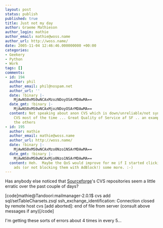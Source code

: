 ```yaml
---
layout: post
status: publish
published: true
title: Just not my day
author: Graeme Mathieson
author_login: mathie
author_email: mathie@woss.name
author_url: http://woss.name/
date: 2005-11-04 12:46:46.000000000 +00:00
categories:
- Geekery
- Python
- Work
tags: []
comments:
- id: 194
  author: phil
  author_email: phil@nospam.net
  author_url: ''
  date: !binary |-
    MjAwNS0xMS0wNCAxMzozNDoyOSArMDAwMA==
  date_gmt: !binary |-
    MjAwNS0xMS0wNCAxMjozNDoyOSArMDAwMA==
  content: Not speaking about anon CVS which is down/unreliable/not synced with the
    CVS most of the time ... Great Quality of Service af SF .. an example for all
    the others
- id: 195
  author: mathie
  author_email: mathie@woss.name
  author_url: http://woss.name/
  date: !binary |-
    MjAwNS0xMS0wNCAxMzo0Nzo1NSArMDAwMA==
  date_gmt: !binary |-
    MjAwNS0xMS0wNCAxMjo0Nzo1NSArMDAwMA==
  content: Heh.  Maybe the QoS would improve for me if I started clicking on their
    ads (or not blocking them with AdBlock!) some more. :-)
---
```

Has anybody else noticed that <a href="http://sourceforge.net/">Sourceforge</a>'s CVS repositories seem a little erratic over the past couple of days?

[code]mathie@Tandoori:mailmanager-2.0.1$ cvs add sql/setTableCharsets.zsql
ssh_exchange_identification: Connection closed by remote host
cvs [add aborted]: end of file from server (consult above messages if any)[/code]

I'm getting these sorts of errors about 4 times in every 5...
